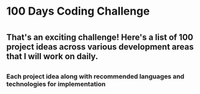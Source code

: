 # <h1>100 Days Coding Challenge<h1/>
<h2>That's an exciting challenge! Here's a list of 100 project ideas across various development areas that I will work on daily.<h2/>
<h3>Each project idea along with recommended languages and technologies for implementation</h3>
